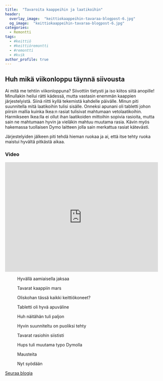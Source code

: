 ```yaml
---
title:  "Tavaroita kaappeihin ja laatikoihin"
header:
  overlay_image:  "keittiokaappeihin-tavaraa-blogpost-6.jpg"
  og_image:  "keittiokaappeihin-tavaraa-blogpost-6.jpg"
categories: 
  - Remontti
tags:
  - #keittiö
  - #keittiöremontti
  - #remontti
  - #kvik
author_profile: true
---
```


## Huh mikä viikonloppu täynnä siivousta

Ai mitä me tehtiin viikonloppuna? Siivottiin tietysti ja iso kiitos siitä anopille!
Minullakin heilui rätti kädessä, mutta vastasin enemmän kaappien järjestelyistä.
Siinä riitti kyllä tekemistä kahdelle päivälle.  Minun piti suunnitella mitä laatikoihin tulisi sisälle.
Onneksi apunani oli tabletti johon piirsin mallia kuinka Ikea:n rasiat tulisivat mahtumaan vetolaatikoihin. Harmikseen Ikea:lla ei ollut ihan laatikoiden mittoihin sopivia rasioita, mutta sain ne mahtumaan hyvin ja vieläkin mahtuu muutama rasia. Kävin myös hakemassa tuollaisen Dymo laitteen jolla sain merkattua rasiat kätevästi. 

Järjestelyiden jälkeen piti tehdä hieman ruokaa ja ai, että itse tehty ruoka maistui hyvältä pitkästä aikaa.

### Video

<iframe width="100%" height="360" src="https://www.youtube.com/embed/idz-7YJE5M8" frameborder="0" allowfullscreen></iframe>

<figure class="align-center">
  <img src="{{ site.url }}{{ site.baseurl }}/images/keittiokaappeihin-tavaraa-blogpost-8.jpg" alt="">
  <figcaption>Hyvällä aamiaisella jaksaa</figcaption>
</figure> 

<figure class="align-center">
  <img src="{{ site.url }}{{ site.baseurl }}/images/keittiokaappeihin-tavaraa-blogpost-9.jpg" alt="">
  <figcaption>Tavarat kaappiin mars</figcaption>
</figure> 

<figure class="align-center">
  <img src="{{ site.url }}{{ site.baseurl }}/images/keittiokaappeihin-tavaraa-blogpost-11.jpg" alt="">
  <figcaption>Oliskohan tässä kaikki keittiökoneet?</figcaption>
</figure> 

<figure class="align-center">
  <img src="{{ site.url }}{{ site.baseurl }}/images/keittiokaappeihin-tavaraa-blogpost-14.jpg" alt="">
  <figcaption>Tabletti oli hyvä apuväline</figcaption>
</figure> 

<figure class="align-center">
  <img src="{{ site.url }}{{ site.baseurl }}/images/keittiokaappeihin-tavaraa-blogpost-15.jpg" alt="">
  <figcaption>Huh näitähän tuli paljon</figcaption>
</figure> 

<figure class="align-center">
  <img src="{{ site.url }}{{ site.baseurl }}/images/keittiokaappeihin-tavaraa-blogpost-13.jpg" alt="">
  <figcaption>Hyvin suunniteltu on puoliksi tehty</figcaption>
</figure> 

<figure class="align-center">
  <img src="{{ site.url }}{{ site.baseurl }}/images/keittiokaappeihin-tavaraa-blogpost-2.jpg" alt="">
  <figcaption>Tavarat rasiohin siististi</figcaption>
</figure> 

<figure class="align-center">
  <img src="{{ site.url }}{{ site.baseurl }}/images/keittiokaappeihin-tavaraa-blogpost-3.jpg" alt="">
  <figcaption>Hups tuli muutama typo Dymolla</figcaption>
</figure> 

<figure class="align-center">
  <img src="{{ site.url }}{{ site.baseurl }}/images/keittiokaappeihin-tavaraa-blogpost-4.jpg" alt="">
  <figcaption>Mausteita</figcaption>
</figure> 

<figure class="align-center">
  <img src="{{ site.url }}{{ site.baseurl }}/images/keittiokaappeihin-tavaraa-blogpost-17.jpg" alt="">
  <figcaption>Nyt syödään</figcaption>
</figure> 

<a href="https://www.bloglovin.com/blog/18296539/?claim=qmjt8jt9gcx">Seuraa blogia</a>

[kvik-keittio]: http://www.kvik.fi
[abl-laatat]: http://www.abl.fi
[sahkomies]: http://www.helsingintalotekniikka.fi/
